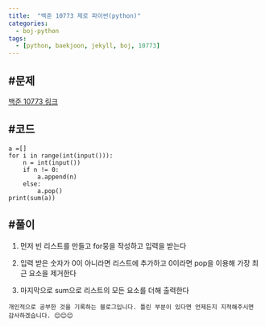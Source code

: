 ```yaml
---
title:  "백준 10773 제로 파이썬(python)"
categories:
  - boj-python
tags:
  - [python, baekjoon, jekyll, boj, 10773]
---
```


#문제
---
[백준 10773 링크](https://www.acmicpc.net/problem/10773)
<!-- ![image](https://user-images.githubusercontent.com/96028198/150285548-ebb0378c-7e13-478a-8c22-ff135d44cd72.png) -->


#코드
---
```
a =[]
for i in range(int(input())):
    n = int(input())
    if n != 0:
        a.append(n)
    else:
        a.pop()
print(sum(a))
```
#풀이
---
1. 먼저 빈 리스트를 만들고 for뭉을 작성하고 입력을 받는다

2. 입력 받은 숫자가 0이 아니라면 리스트에 추가하고 0이라면 pop을 이용해 가장 최근 요소을 제거한다

3. 마지막으로 sum으로 리스트의 모든 요소를 더해 출력한다


```
개인적으로 공부한 것을 기록하는 블로그입니다. 틀린 부분이 있다면 언제든지 지적해주시면 감사하겠습니다. 😊😊😊
```